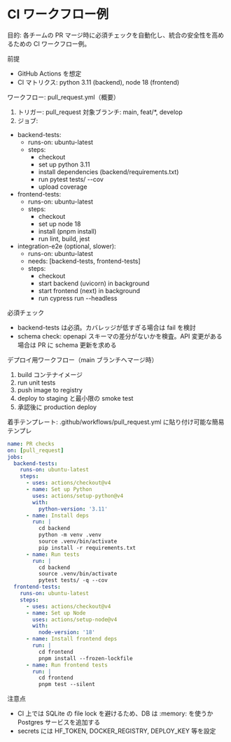 # CI ワークフロー例

目的: 各チームの PR マージ時に必須チェックを自動化し、統合の安全性を高めるための CI ワークフロー例。

前提
- GitHub Actions を想定
- CI マトリクス: python 3.11 (backend), node 18 (frontend)

ワークフロー: pull_request.yml（概要）
1. トリガー: pull_request 対象ブランチ: main, feat/*, develop
2. ジョブ:
  - backend-tests:
    - runs-on: ubuntu-latest
    - steps:
      - checkout
      - set up python 3.11
      - install dependencies (backend/requirements.txt)
      - run pytest tests/ --cov
      - upload coverage
  - frontend-tests:
    - runs-on: ubuntu-latest
    - steps:
      - checkout
      - set up node 18
      - install (pnpm install)
      - run lint, build, jest
  - integration-e2e (optional, slower):
    - runs-on: ubuntu-latest
    - needs: [backend-tests, frontend-tests]
    - steps:
      - checkout
      - start backend (uvicorn) in background
      - start frontend (next) in background
      - run cypress run --headless

必須チェック
- backend-tests は必須。カバレッジが低すぎる場合は fail を検討
- schema check: openapi スキーマの差分がないかを検査。API 変更がある場合は PR に schema 更新を求める

デプロイ用ワークフロー（main ブランチへマージ時）
1. build コンテナイメージ
2. run unit tests
3. push image to registry
4. deploy to staging と最小限の smoke test
5. 承認後に production deploy

着手テンプレート: .github/workflows/pull_request.yml に貼り付け可能な簡易テンプレ

```yaml
name: PR checks
on: [pull_request]
jobs:
  backend-tests:
    runs-on: ubuntu-latest
    steps:
      - uses: actions/checkout@v4
      - name: Set up Python
        uses: actions/setup-python@v4
        with:
          python-version: '3.11'
      - name: Install deps
        run: |
          cd backend
          python -m venv .venv
          source .venv/bin/activate
          pip install -r requirements.txt
      - name: Run tests
        run: |
          cd backend
          source .venv/bin/activate
          pytest tests/ -q --cov
  frontend-tests:
    runs-on: ubuntu-latest
    steps:
      - uses: actions/checkout@v4
      - name: Set up Node
        uses: actions/setup-node@v4
        with:
          node-version: '18'
      - name: Install frontend deps
        run: |
          cd frontend
          pnpm install --frozen-lockfile
      - name: Run frontend tests
        run: |
          cd frontend
          pnpm test --silent
``` 

注意点
- CI 上では SQLite の file lock を避けるため、DB は :memory: を使うか Postgres サービスを追加する
- secrets には HF_TOKEN, DOCKER_REGISTRY, DEPLOY_KEY 等を設定

